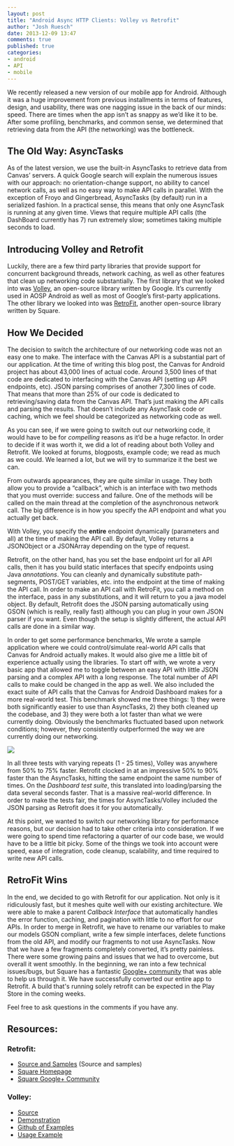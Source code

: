 ```yaml
---
layout: post
title: "Android Async HTTP Clients: Volley vs Retrofit"
author: "Josh Ruesch"
date: 2013-12-09 13:47
comments: true
published: true
categories:
- android
- API
- mobile
---
```


We recently released a new version of our mobile app for Android. Although it was a huge improvement from previous installments in terms of features, design, and usability, there was one nagging issue in the back of our minds: speed. There are times when the app isn’t as snappy as we’d like it to be. After some profiling, benchmarks, and common sense, we determined that retrieving data from the API (the networking) was the bottleneck.

The Old Way: AsyncTasks
-------------
As of the latest version, we use the built-in AsyncTasks to retrieve data from Canvas’ servers. A quick Google search will explain the numerous issues with our approach: no orientation-change support, no ability to cancel network calls, as well as no easy way to make API calls in parallel. With the exception of Froyo and Gingerbread, AsyncTasks (by default) run in a serialized fashion. In a practical sense, this means that only one AsyncTask is running at any given time. Views that require multiple API calls (the DashBoard currently has 7) run extremely slow; sometimes taking multiple seconds to load.

<!-- more -->

Introducing Volley and Retrofit
-------------
Luckily, there are a few third party libraries that provide support for concurrent background threads, network caching, as well as other features that clean up networking code substantially. The first library that we looked into was [Volley](https://android.googlesource.com/platform/frameworks/volley/), an open-source library written by Google. It’s currently used in AOSP Android as well as most of Google’s first-party applications. The other library we looked into was [RetroFit](http://square.github.io/retrofit/), another open-source library written by Square. 

How We Decided
-------------
The decision to switch the architecture of our networking code was not an easy one to make. The interface with the Canvas API is a substantial part of our application. At the time of writing this blog post, the Canvas for Android project has about 43,000 lines of actual code. Around 3,500 lines of that code are dedicated to interfacing with the Canvas API (setting up API endpoints, etc). JSON parsing comprises of another 7,300 lines of code. That means that more than 25% of our code is dedicated to retrieving/saving data from the Canvas API. That’s just making the API calls and parsing the results. That doesn’t include any AsyncTask code or caching, which we feel should be categorized as networking code as well.
 
As you can see, if we were going to switch out our networking code, it would have to be for _compelling_ reasons as it’d be a huge refactor. In order to decide if it was worth it, we did a lot of reading about both Volley and Retrofit. We looked at forums, blogposts, example code; we read as much as we could. We learned a lot, but we will try to summarize it the best we can.

From outwards appearances, they are quite similar in usage. They both allow you to provide a “callback”, which is an interface with two methods that you must override: success and failure. One of the methods will be called on the main thread at the completion of the asynchronous network call. The big difference is in how you specify the API endpoint and what you actually get back.

With Volley, you specify the __entire__ endpoint dynamically (parameters and all) at the time of making the API call. By default, Volley returns a JSONObject or a JSONArray depending on the type of request.

Retrofit, on the other hand, has you set the base endpoint url for all API calls, then it has you build static interfaces that specify endpoints using Java _annotations_. You can cleanly and dynamically substitute path-segments, POST/GET variables, etc. into the endpoint at the time of making the API call.  In order to make an API call with RetroFit, you call a method on the interface, pass in any substitutions, and it will return to you a java model object. By default, Retrofit does the JSON parsing automatically using GSON (which is really, really fast) although you can plug in your own JSON parser if you want.  Even though the setup is slightly different, the actual API calls are done in a similar way.

In order to get some performance benchmarks, We wrote a sample application where we could control/simulate real-world API calls that Canvas for Android actually makes. It would also give me a little bit of experience actually using the libraries. To start off with, we wrote a very basic app that allowed me to toggle between an easy API with little JSON parsing and a complex API with a long response. The total number of API calls to make could be changed in the app as well. We also included the exact suite of API calls that the Canvas for Android Dashboard makes for a more real-world test. This benchmark showed me three things: 1) they were both significantly easier to use than AsyncTasks, 2) they both cleaned up the codebase, and 3) they were both a lot faster than what we were currently doing. Obviously the benchmarks fluctuated based upon network conditions; however, they consistently outperformed the way we are currently doing our networking.

 ![](http://i.imgur.com/tIdZkl3.png)

In all three tests with varying repeats (1 - 25 times), Volley was anywhere from 50% to 75% faster. Retrofit clocked in at an impressive 50% to 90% faster than the AsyncTasks, hitting the same endpoint the same number of times. On the _Dashboard test suite_, this translated into loading/parsing the data several seconds faster. That is a massive real-world difference. In order to make the tests fair, the times for AsyncTasks/Volley included the JSON parsing as Retrofit does it for you automatically.

At this point, we wanted to switch our networking library for performance reasons, but our decision had to take other criteria into consideration. If we were going to spend time refactoring a quarter of our code base, we would have to be a little bit picky. Some of the things we took into account were speed, ease of integration, code cleanup, scalability, and time required to write new API calls.

RetroFit Wins
-------------
In the end, we decided to go with Retrofit for our application. Not only is it ridiculously fast, but it meshes quite well with our existing architecture. We were able to make a parent _Callback Interface_ that automatically handles the error function, caching, and pagination with little to no effort for our APIs. In order to merge in Retrofit, we have to rename our variables to make our models GSON compliant, write a few simple interfaces, delete functions from the old API, and modify our fragments to not use AsyncTasks. Now that we have a few fragments completely converted, it’s pretty painless. There were some growing pains and issues that we had to overcome, but overall it went smoothly. In the beginning, we ran into a few technical issues/bugs, but Square has a fantastic [Google+ community](https://plus.google.com/communities/109244258569782858265) that was able to help us through it. We have successfully converted our entire app to Retrofit. A build that's running solely retrofit can be expected in the Play Store in the coming weeks.
	
Feel free to ask questions in the comments if you have any.

Resources:
-------------
### Retrofit:
*   [Source and Samples](https://github.com/square/retrofit) (Source and samples)
*   [Square Homepage](http://square.github.io/retrofit/)
*   [Square Google+ Community](https://plus.google.com/u/0/communities/109244258569782858265)

### Volley:
*   [Source](https://android.googlesource.com/platform/frameworks/volley/)
*   [Demonstration](https://developers.google.com/live/shows/474338138)
*   [Github of Examples](https://github.com/ogrebgr/android_volley_examples)
*   [Usage Example](http://www.technotalkative.com/android-volley-library-example)
